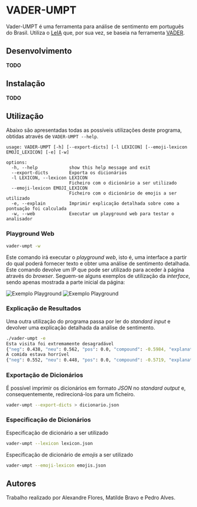 # VADER-UMPT
Vader-UMPT é uma ferramenta para análise de sentimento em português do Brasil. Utiliza o [LeIA](https://github.com/rafjaa/LeIA) que, por sua vez, se baseia na ferramenta [VADER](https://github.com/brunneis/vader-multi).

## Desenvolvimento
**TODO**

## Instalação
**TODO**

## Utilização

Abaixo são apresentadas todas as possíveis utilizações deste programa, obtidas através de `VADER-UMPT --help`.

```
usage: VADER-UMPT [-h] [--export-dicts] [-l LEXICON] [--emoji-lexicon EMOJI_LEXICON] [-e] [-w]

options:
  -h, --help            show this help message and exit
  --export-dicts        Exporta os dicionários
  -l LEXICON, --lexicon LEXICON
                        Ficheiro com o dicionário a ser utilizado
  --emoji-lexicon EMOJI_LEXICON
                        Ficheiro com o dicionário de emojis a ser utilizado
  -e, --explain         Imprimir explicação detalhada sobre como a pontuação foi calculada
  -w, --web             Executar um playground web para testar o analisador
```
### Playground Web
```sh
vader-umpt -w
```
Este comando irá executar o *playground web*, isto é, uma interface a partir do qual poderá fornecer texto e obter uma análise de sentimento detalhada. Este comando devolve um IP que pode ser utilizado para aceder à página através do *browser*.
Seguem-se alguns exemplos de utilização da *interface*, sendo apenas mostrada a parte inicial da página:

![Exemplo Playground](pics/muito_feio.png)
![Exemplo Playground](pics/gostei_muito.png)

### Explicação de Resultados
Uma outra utilização do programa passa por ler do *standard input* e devolver uma explicação detalhada da análise de sentimento.
```sh
./vader-umpt -e
Esta visita foi extremamente desagradável
{"neg": 0.438, "neu": 0.562, "pos": 0.0, "compound": -0.5984, "explanation": [["Lemmatize text", "este visita ser extremamente desagradável ."], ["Remove accents", "este visita ser extremamente desagradavel ."], ["Emojis to text", "este visita ser extremamente desagradavel ."], ["Sentiments", [["este", 0]]], ["Sentiments", [["este", 0], ["visita", 0]]], ["Sentiments", [["este", 0], ["visita", 0], ["ser", 0]]], ["Sentiments", [["este", 0], ["visita", 0], ["ser", 0], ["extremamente", 0], ["desagradavel", -2.8930000000000002]]], ["Sentiments", [["este", 0], ["visita", 0], ["ser", 0], ["extremamente", 0], ["desagradavel", -2.8930000000000002], [".", 0]]], ["Sentiments", [["este", 0], ["visita", 0], ["ser", 0], ["extremamente", 0], ["desagradavel", -2.8930000000000002], [".", 0]]], ["Sentiments after but check", [["este", 0], ["visita", 0], ["ser", 0], ["extremamente", 0], ["desagradavel", -2.8930000000000002], [".", 0]]], ["Sum", -2.8930000000000002], ["Punctuation amplifier", "Exclamation: 0.0, Question: 0, Total: 0.0"], ["Normalized sum", -0.5984449372171403]]}
A comida estava horrível
{"neg": 0.552, "neu": 0.448, "pos": 0.0, "compound": -0.5719, "explanation": [["Lemmatize text", "o comida estar horrível"], ["Remove accents", "o comida estar horrivel"], ["Emojis to text", "o comida estar horrivel"], ["Sentiments", [["o", 0]]], ["Sentiments", [["o", 0], ["comida", 0]]], ["Sentiments", [["o", 0], ["comida", 0], ["estar", 0]]], ["Sentiments", [["o", 0], ["comida", 0], ["estar", 0], ["horrivel", -2.7]]], ["Sentiments", [["o", 0], ["comida", 0], ["estar", 0], ["horrivel", -2.7]]], ["Sentiments after but check", [["o", 0], ["comida", 0], ["estar", 0], ["horrivel", -2.7]]], ["Sum", -2.7], ["Punctuation amplifier", "Exclamation: 0.0, Question: 0, Total: 0.0"], ["Normalized sum", -0.5718850320700721]]}
```

### Exportação de Dicionários
É possível imprimir os dicionários em formato *JSON* no *standard output* e, consequentemente, redirecioná-los para um ficheiro.
```sh
vader-umpt --export-dicts > dicionario.json
```

### Especificação de Dicionários
Especificação de dicionário a ser utilizado
```sh
vader-umpt --lexicon lexicon.json
```
Especificação de dicionário de *emojis* a ser utilizado
```sh
vader-umpt --emoji-lexicon emojis.json
```

## Autores
Trabalho realizado por Alexandre Flores, Matilde Bravo e Pedro Alves.
